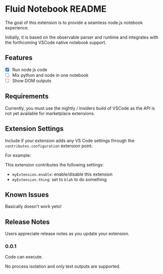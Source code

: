 # Fluid Notebook README

The goal of this extension is to provide a seamless node.js notebook experience.

Initially, it is based on the observable parser and runtime and integrates with the forthcoming VSCode native notebook support.

## Features

- [x] Run node js code
- [ ] Mix python and node in one notebook
- [ ] Show DOM outputs

## Requirements

Currently, you must use the nightly / Insiders build of VSCode as the API is not yet available for marketplace extensions.

## Extension Settings

Include if your extension adds any VS Code settings through the `contributes.configuration` extension point.

For example:

This extension contributes the following settings:

- `myExtension.enable`: enable/disable this extension
- `myExtension.thing`: set to `blah` to do something

## Known Issues

Basically doesn't work yeto!

## Release Notes

Users appreciate release notes as you update your extension.

### 0.0.1

Code can execute.

No process isolation and only text outputs are supported.
